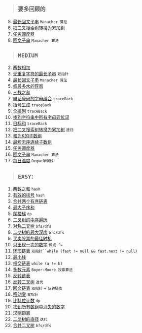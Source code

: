 > ## `要多回顾的`

5. [最长回文子串](medium/leetcode5.java) `Manacher 算法`
538. [把二叉搜索树转换为累加树](medium/leetcode538.java)
621. [任务调度器](medium/leetcode621.java)
647. [回文子串](medium/leetcode647.java) `Manacher 算法`

> ## `MEDIUM`

2. [两数相加](medium/leetcode2.java)
3. [无重复字符的最长子串](medium/leetcode3.java) `双指针`
5. [最长回文子串](medium/leetcode5.java) `Manacher 算法`
11. [盛最多水的容器](medium/leetcode11.java)
15. [三数之和](medium/leetcode15.java)
17. [电话号码的字母组合](medium/leetcode17.java) `traceBack`
22. [括号生成](medium/leetcode22.java) `traceBack`
46. [全排列](medium/leetcode46.java) `traceBack`
438. [找到字符串中所有字母异位词](medium/leetcode438.java)
494. [目标和](medium/leetcode494.java) `traceBack`
538. [把二叉搜索树转换为累加树](medium/leetcode538.java) `递归`
560. [和为K的子数组](medium/leetcode560.java)
581. [最短无序连续子数组](medium/leetcode581.java)
621. [任务调度器](medium/leetcode621.java)
647. [回文子串](medium/leetcode647.java) `Manacher 算法`
739. [每日温度](medium/leetcode739.java) `Deque单调栈`

> ## `EASY`:

1. [两数之和](easy/leetcode1.java) `hash`
20. [有效的括号](easy/leetcode20.java) `hash`
21. [合并两个有序链表](easy/leetcode21.java)
53. [最大子序和](easy/leetcode53.java)
70. [爬楼梯](easy/leetcode70.java) `dp`
94. [二叉树的中序遍历](easy/leetcode94.java) 
101. [对称二叉树](easy/leetcode101.java) `bfs/dfs`
104. [二叉树的最大深度](easy/leetcode104.java) `bfs/dfs`
121. [买卖股票的最佳时机](easy/leetcode121.java)
136. [只出现一次的数字](easy/leetcode136.java) `异或 ^=`
141. [环形链表](easy/leetcode141.java) `双指针``while (fast != null && fast.next != null)`
155. [最小栈](easy/MinStack.java)
160. [相交链表](easy/leetcode160.java) `while (a != b)`
169. [多数元素](easy/leetcode169.java) `Boyer-Moore 投票算法`
206. [反转链表](easy/leetcode206.java)
226. [反转二叉树](easy/leetcode226.java) `迭代`
234. [回文链表](easy/leetcode234.java) `双指针` + `反转链表`
283. [移动零](easy/leetcode283.java) `双指针`
338. [比特位计数](easy/leetcode338.java) `dp`
448. [找到所有数组中消失的数字](easy/leetcode448.java)
461. [汉明距离](easy/leetcode461.java)
543. [二叉树的直径](easy/leetcode543.java) `迭代`
617. [合并二叉树](easy/leetcode617.java) `bfs/dfs`